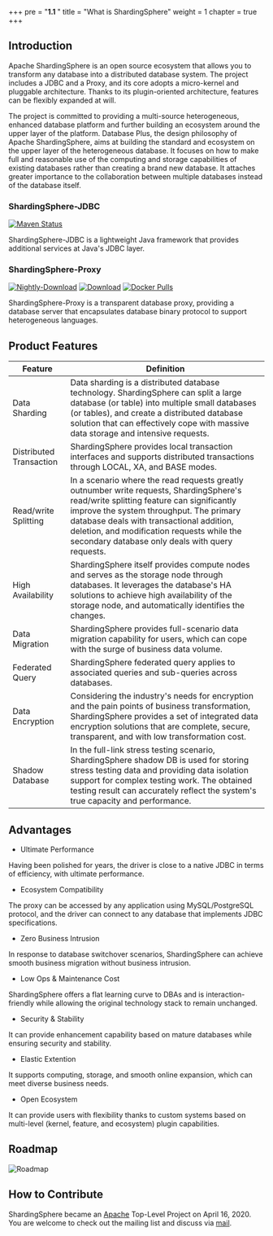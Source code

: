+++
pre = "<b>1.1 </b>"
title = "What is ShardingSphere"
weight = 1
chapter = true
+++

## Introduction

Apache ShardingSphere is an open source ecosystem that allows you to transform any database into a distributed database system. 
The project includes a JDBC and a Proxy, and its core adopts a micro-kernel and pluggable architecture.
Thanks to its plugin-oriented architecture, features can be flexibly expanded at will.

The project is committed to providing a multi-source heterogeneous, enhanced database platform and further building an ecosystem around the upper layer of the platform.
Database Plus, the design philosophy of Apache ShardingSphere, aims at building the standard and ecosystem on the upper layer of the heterogeneous database.
It focuses on how to make full and reasonable use of the computing and storage capabilities of existing databases rather than creating a brand new database.
It attaches greater importance to the collaboration between multiple databases instead of the database itself.

### ShardingSphere-JDBC

[![Maven Status](https://img.shields.io/maven-central/v/org.apache.shardingsphere/shardingsphere-jdbc.svg?color=green)](https://mvnrepository.com/artifact/org.apache.shardingsphere/shardingsphere-jdbc)

ShardingSphere-JDBC is a lightweight Java framework that provides additional services at Java's JDBC layer.

### ShardingSphere-Proxy

[![Nightly-Download](https://img.shields.io/badge/nightly--builds-download-orange.svg)](https://nightlies.apache.org/shardingsphere/)
[![Download](https://img.shields.io/badge/release-download-orange.svg)](/cn/downloads/)
[![Docker Pulls](https://img.shields.io/docker/pulls/apache/shardingsphere-proxy.svg)](https://hub.docker.com/r/apache/shardingsphere-proxy)

ShardingSphere-Proxy is a transparent database proxy, providing a database server that encapsulates database binary protocol to support heterogeneous languages.

## Product Features

| Feature                 | Definition |
| ----------------------- | ---------- |
| Data Sharding           | Data sharding is a distributed database technology. ShardingSphere can split a large database (or table) into multiple small databases (or tables), and create a distributed database solution that can effectively cope with massive data storage and intensive requests. |
| Distributed Transaction | ShardingSphere provides local transaction interfaces and supports distributed transactions through LOCAL, XA, and BASE modes. |
| Read/write Splitting    | In a scenario where the read requests greatly outnumber write requests, ShardingSphere's read/write splitting feature can significantly improve the system throughput. The primary database deals with transactional addition, deletion, and modification requests while the secondary database only deals with query requests. |
| High Availability       | ShardingSphere itself provides compute nodes and serves as the storage node through databases. It leverages the database's HA solutions to achieve high availability of the storage node, and automatically identifies the changes. |
| Data Migration          | ShardingSphere provides full-scenario data migration capability for users, which can cope with the surge of business data volume. |
| Federated Query         | ShardingSphere federated query applies to associated queries and sub-queries across databases. |
| Data Encryption         | Considering the industry's needs for encryption and the pain points of business transformation, ShardingSphere provides a set of integrated data encryption solutions that are complete, secure, transparent, and with low transformation cost. |
| Shadow Database         | In the full-link stress testing scenario, ShardingSphere shadow DB is used for storing stress testing data and providing data isolation support for complex testing work. The obtained testing result can accurately reflect the system's true capacity and performance. |

## Advantages

- Ultimate Performance 

Having been polished for years, the driver is close to a native JDBC in terms of efficiency, with ultimate performance.

- Ecosystem Compatibility

The proxy can be accessed by any application using MySQL/PostgreSQL protocol, and the driver can connect to any database that implements JDBC specifications.

- Zero Business Intrusion

In response to database switchover scenarios, ShardingSphere can achieve smooth business migration without business intrusion.

- Low Ops & Maintenance Cost

ShardingSphere offers a flat learning curve to DBAs and is interaction-friendly while allowing the original technology stack to remain unchanged.

- Security & Stability

It can provide enhancement capability based on mature databases while ensuring security and stability.

- Elastic Extention

It supports computing, storage, and smooth online expansion, which can meet diverse business needs.

- Open Ecosystem

It can provide users with flexibility thanks to custom systems based on multi-level (kernel, feature, and ecosystem) plugin capabilities.

## Roadmap

![Roadmap](https://shardingsphere.apache.org/document/current/img/roadmap_en.png)

## How to Contribute

ShardingSphere became an [Apache](https://apache.org/index.html#projects-list) Top-Level Project on April 16, 2020.
You are welcome to check out the mailing list and discuss via [mail](mailto:dev@shardingsphere.apache.org).
